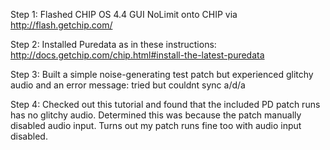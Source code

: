 Step 1: Flashed CHIP OS 4.4 GUI NoLimit onto CHIP via http://flash.getchip.com/

Step 2: Installed Puredata as in these instructions: http://docs.getchip.com/chip.html#install-the-latest-puredata

Step 3: Built a simple noise-generating test patch but experienced glitchy audio and an error message: tried but couldnt sync a/d/a

Step 4: Checked out this tutorial and found that the included PD patch runs has no glitchy audio.  Determined this was because the patch manually disabled audio input.  Turns out my patch runs fine too with audio input disabled.


